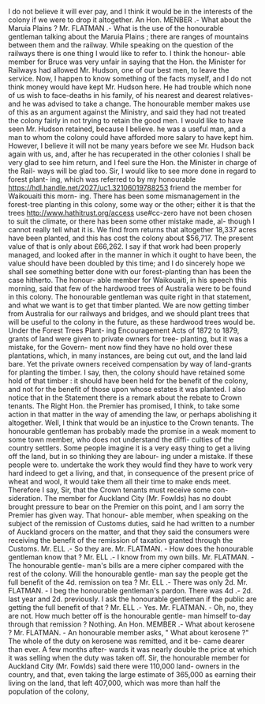 I do not believe it will ever pay, and I think it would be in the interests of the colony if we were to drop it altogether. An Hon. MENBER .- What about the Maruia Plains ? Mr. FLATMAN .- What is the use of the honourable gentleman talking about the Maruia Plains ; there are ranges of mountains between them and the railway. While speaking on the question of the railways there is one thing I would like to refer to. I think the honour- able member for Bruce was very unfair in saying that the Hon. the Minister for Railways had allowed Mr. Hudson, one of our best men, to leave the service. Now, I happen to know something of the facts myself, and I do not think money would have kept Mr. Hudson here. He had trouble which none of us wish to face-deaths in his family, of his nearest and dearest relatives-and he was advised to take a change. The honourable member makes use of this as an argument against the Ministry, and said they had not treated the colony fairly in not trying to retain the good men. I would like to have seen Mr. Hudson retained, because I believe. he was a useful man, and a man to whom the colony could have afforded more salary to have kept him. However, I believe it will not be many years before we see Mr. Hudson back again with us, and, after he has recuperated in the other colonies I shall be very glad to see him return, and I feel sure the Hon. the Minister in charge of the Rail- ways will be glad too. Sir, I would like to see more done in regard to forest plant- ing, which was referred to by my honourable https://hdl.handle.net/2027/uc1.32106019788253 friend the member for Waikouaiti this morn- ing. There has been some mismanagement in the forest-tree planting in this colony, some way or the other; either it is that the trees http://www.hathitrust.org/access use#cc-zero have not been chosen to suit the climate, or there has been some other mistake made, al- though I cannot really tell what it is. We find from returns that altogether 18,337 acres have been planted, and this has cost the colony about $56,717. The present value of that is only about £66,262. I say if that work had been properly managed, and looked after in the manner in which it ought to have been, the value should have been doubled by this time; and I do sincerely hope we shall see something better done with our forest-planting than has been the case hitherto. The honour- able member for Waikouaiti, in his speech this morning, said that few of the hardwood trees of Australia were to be found in this colony. The honourable gentleman was quite right in that statement, and what we want is to get that timber planted. We are now getting timber from Australia for our railways and bridges, and we should plant trees that will be useful to the colony in the future, as these hardwood trees would be. Under the Forest Trees Plant- ing Encouragement Acts of 1872 to 1879, grants of land were given to private owners for tree- planting, but it was a mistake, for the Govern- ment now find they have no hold over these plantations, which, in many instances, are being cut out, and the land laid bare. Yet the private owners received compensation by way of land-grants for planting the timber. I say, then, the colony should have retained some hold of that timber : it should have been held for the benefit of the colony, and not for the benefit of those upon whose estates it was planted. I also notice that in the Statement there is a remark about the rebate to Crown tenants. The Right Hon. the Premier has promised, I think, to take some action in that matter in the way of amending the law, or perhaps abolishing it altogether. Well, I think that would be an injustice to the Crown tenants. The honourable gentleman has probably made the promise in a weak moment to some town member, who does not understand the diffi- culties of the country settlers. Some people imagine it is a very easy thing to get a living off the land, but in so thinking they are labour- ing under a mistake. If these people were to. undertake the work they would find they have to work very hard indeed to get a living, and that, in consequence of the present price of wheat and wool, it would take them all their time to make ends meet. Therefore I say, Sir, that the Crown tenants must receive some con- sideration. The member for Auckland City (Mr. Fowlds) has no doubt brought pressure to bear on the Premier on this point, and I am sorry the Premier has given way. That honour- able member, when speaking on the subject of the remission of Customs duties, said he had written to a number of Auckland grocers on the matter, and that they said the consumers were receiving the benefit of the remission of taxation granted through the Customs. Mr. ELL .- So they are. Mr. FLATMAN. - How does the honourable gentleman know that ? Mr. ELL .- I know from my own bills. Mr. FLATMAN. - The honourable gentle- man's bills are a mere cipher compared with the rest of the colony. Will the honourable gentle- man say the people get the full benefit of the 4d. remission on tea ? Mr. ELL .- There was only 2d. Mr. FLATMAN. - I beg the honourable gentleman's pardon. There was 4d .- 2d. last year and 2d. previously. I ask the honourable gentleman if the public are getting the full benefit of that ? Mr. ELL .- Yes. Mr. FLATMAN. - Oh, no, they are not. How much better off is the honourable gentle- man himself to-day through that remission ? Nothing. An Hon. MEMBER .- What about kerosene ? Mr. FLATMAN. - An honourable member asks, " What about kerosene ?" The whole of the duty on kerosene was remitted, and it be- came dearer than ever. A few months after- wards it was nearly double the price at which it was selling when the duty was taken off. Sir, the honourable member for Auckland City (Mr. Fowlds) said there were 110,000 land- owners in the country, and that, even taking the large estimate of 365,000 as earning their living on the land, that left 407,000, which was more than half the population of the colony, 